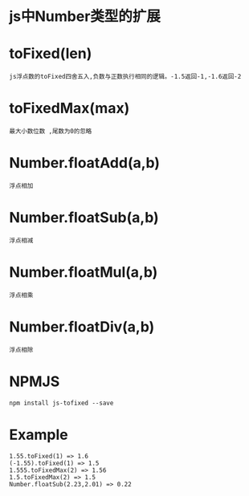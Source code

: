 # js中Number类型的扩展
# toFixed(len)
    js浮点数的toFixed四舍五入,负数与正数执行相同的逻辑。-1.5返回-1,-1.6返回-2
# toFixedMax(max) 
    最大小数位数 ,尾数为0的忽略
# Number.floatAdd(a,b)
    浮点相加
# Number.floatSub(a,b)
    浮点相减
# Number.floatMul(a,b)
    浮点相乘
# Number.floatDiv(a,b)
    浮点相除
# NPMJS
    npm install js-tofixed --save

# Example

    1.55.toFixed(1) => 1.6
    (-1.55).toFixed(1) => 1.5
    1.555.toFixedMax(2) => 1.56
    1.5.toFixedMax(2) => 1.5
    Number.floatSub(2.23,2.01) => 0.22